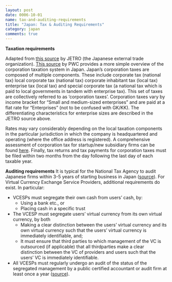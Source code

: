 ```yaml
---
layout: post
date: 0006-10-01
name: tax-and-auditing-requirements
title: "Japan: Tax & Auditing Requirements"
category: japan
comments: true
---
```


**Taxation requirements**

Adapted from [this source](https://www.jetro.go.jp/en/invest/setting_up/laws/section3/page3.html) by JETRO (the Japanese external trade organization). [This source](taxsummaries.pwc.com/ID/Japan-Corporate-Taxes-on-corporate-income) by PWC provides a more simple overview of the corporation taxation system in Japan.
Japan’s corporation taxes are composed of multiple components. These include corporate tax (national tax) local corporate tax (national tax) corporate inhabitant tax (local tax) enterprise tax (local tax) and special corporate tax (a national tax which is paid to local governments in tandem with enterprise tax). This set of taxes are collectively referred to as ‘corporation taxes’. Corporation taxes vary by income bracket for “Small and medium-sized enterprises” and are paid at a flat rate for “Enterprises” (not to be confused with GK/KK). The differentiating characteristics for enterprise sizes are described in the JETRO source above. 

Rates may vary considerably depending on the local taxation components in the particular jurisdiction in which the company is headquartered and operating (where the office address is registered). A comprehensive assessment of corporation tax for startup/new subsidiary firms can be found [here](https://www.jetro.go.jp/en/invest/setting_up/laws/section3/page3.html). Finally, tax returns and tax payments for corporation taxes must be filed within two months from the day following the last day of each taxable year.

**Auditing requirements**
It is typical for the National Tax Agency to audit Japanese firms within 3-5 years of starting business in Japan ([source](http://www.venturejapan.com/business-in-japan/doing-business-in-japan/how-to-manage-japanese-corporate-tax/japanese-business-tax-audit/)).  For Virtual Currency Exchange Service Providers, additional requirements do exist. In particular:

* VCESPs must segregate their own cash from users’ cash, by:
  * Using a bank etc., or
  * Placing cash in a specific trust
* The VCESP must segregate users’ virtual currency from its own virtual currency, by both
  * Making a clear distinction between the users’ virtual currency and its own virtual currency such that the users’ virtual currency is immediately identifiable, and;
  * It must ensure that third parties to which management of the VC is outsourced (if applicable) that all thirdparties make a clear distinction between the VC of providers and users such that the users’ VC is immediately identifiable. 
* All VCESPs must regularly undergo an audit of the status of the segregated management by a public certified accountant or audit firm at least once a year ([source](https://www.amt-law.com/pdf/bulletins2_pdf/170207.pdf)).

